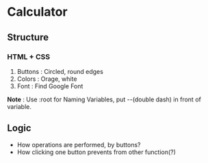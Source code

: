 # Calculator
## Structure 
### HTML + CSS
1. Buttons : Circled, round edges
2. Colors : Orage, white
3. Font : Find Google Font
   
**Note** : Use :root for Naming Variables, put --(double dash) in front of variable.
## Logic
- How operations are performed, by buttons?
- How clicking one button prevents from other function(?)